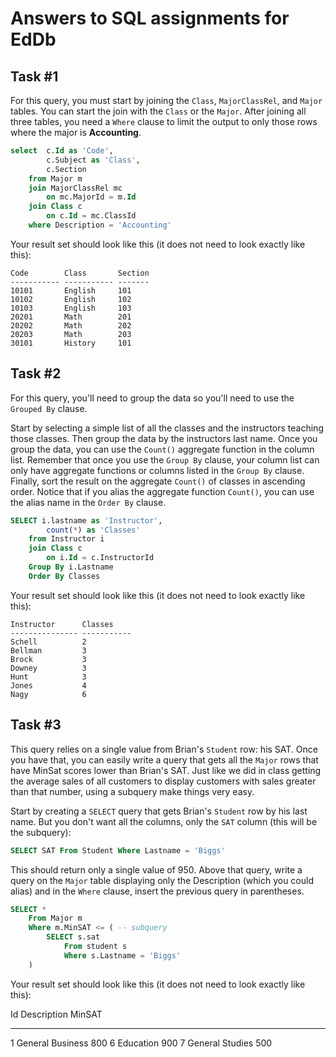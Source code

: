# Answers to SQL assignments for EdDb

## Task #1

For this query, you must start by joining the `Class`, `MajorClassRel`, and `Major` tables. You can start the join with the `Class` or the `Major`. After joining all three tables, you need a `Where` clause to limit the output to only those rows where the major is **Accounting**.

```sql
select 	c.Id as 'Code',
		c.Subject as 'Class',
		c.Section
	from Major m
	join MajorClassRel mc
		on mc.MajorId = m.Id
	join Class c
		on c.Id = mc.ClassId
	where Description = 'Accounting'
```

Your result set should look like this (it does not need to look exactly like this):

    Code        Class       Section
    ----------- ----------- -------
    10101       English     101
    10102       English     102
    10103       English     103
    20201       Math        201
    20202       Math        202
    20203       Math        203
    30101       History     101

## Task #2

For this query, you'll need to group the data so you'll need to use the `Grouped By` clause. 

Start by selecting a simple list of all the classes and the instructors teaching those classes. Then group the data by the instructors last name. Once you group the data, you can use the `Count()` aggregate function in the column list. Remember that once you use the `Group By` clause, your column list can only have aggregate functions or columns listed in the `Group By` clause. Finally, sort the result on the aggregate `Count()` of classes in ascending order. Notice that if you alias the aggregate function `Count()`, you can use the alias name in the `Order By` clause.

```sql
SELECT i.lastname as 'Instructor', 
		count(*) as 'Classes' 
	from Instructor i
	join Class c 
		on i.Id = c.InstructorId
	Group By i.Lastname
	Order By Classes
```

Your result set should look like this (it does not need to look exactly like this):

    Instructor      Classes
    --------------- -----------
    Schell          2
    Bellman         3
    Brock           3
    Downey          3
    Hunt            3
    Jones           4
    Nagy            6

## Task #3

This query relies on a single value from Brian's `Student` row: his SAT. Once you have that, you can easily write a query that gets all the `Major` rows that have MinSat scores lower than Brian's SAT. Just like we did in class getting the average sales of all customers  to display customers with sales greater than that number, using a subquery make things very easy.

Start by creating a `SELECT` query that gets Brian's `Student` row by his last name. But you don't want all the columns, only the `SAT` column (this will be the subquery):

```sql
SELECT SAT From Student Where Lastname = 'Biggs'
```

This should return only a single value of 950. Above that query, write a query on the `Major` table displaying only the Description (which you could alias) and in the `Where` clause, insert the previous query in parentheses.    

```sql
SELECT *
	From Major m
	Where m.MinSAT <= ( -- subquery
		SELECT s.sat 
			From student s
			Where s.Lastname = 'Biggs'
	)
```

Your result set should look like this (it does not need to look exactly like this):

Id    Description           MinSAT
----- --------------------- -------
1     General Business      800
6     Education             900
7     General Studies       500
